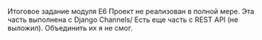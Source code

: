 Итоговое задание модуля E6
Проект не реализован в полной мере. Эта часть выполнена с Django Channels/
Есть еще часть с REST API (не выложил). Объединить их я не смог. 
